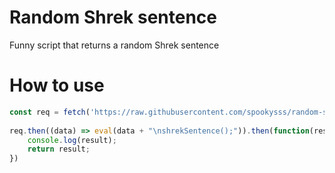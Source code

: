 # Random Shrek sentence
Funny script that returns a random Shrek sentence

# How to use
```js
const req = fetch('https://raw.githubusercontent.com/spookysss/random-shrek-sentence/main/random.js').then((response) => response.text());
  
req.then((data) => eval(data + "\nshrekSentence();")).then(function(result) {
	console.log(result);
	return result;
})

```
